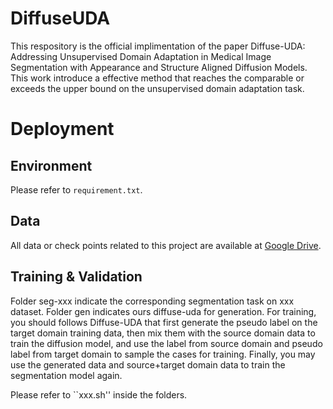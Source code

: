 # DiffuseUDA
This respository is the official implimentation of the paper Diffuse-UDA: Addressing Unsupervised Domain Adaptation in Medical Image Segmentation with Appearance and Structure Aligned Diffusion Models. This work introduce a effective method that reaches the comparable or exceeds the upper bound on the unsupervised domain adaptation task.

# Deployment
## Environment
Please refer to ``requirement.txt``.

## Data
All data or check points related to this project are available at [Google Drive](https://drive.google.com/drive/folders/1rdyNVFMCaFfRnXj3yAZVLo4koKpEgKMc?usp=drive_link).

## Training & Validation
Folder seg-xxx indicate the corresponding segmentation task on xxx dataset. Folder gen indicates ours diffuse-uda for generation. For training, you should follows Diffuse-UDA that first generate the pseudo label on the target domain training data, then mix them with the source domain data to train the diffusion model, and use the label from source domain and pseudo label from target domain to sample the cases for training. Finally, you may use the generated data and source+target domain data to train the segmentation model again.

Please refer to ``xxx.sh'' inside the folders. 
